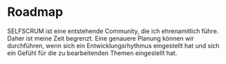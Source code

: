 # Roadmap

SELFSCRUM ist eine entstehende Community, die ich ehrenamitlich führe. Daher ist meine Zeit begrenzt. Eine genauere Planung können wir durchführen, wenn sich ein Entwicklungsrhythmus eingestellt hat und sich ein Gefühl für die zu bearbeitenden Themen eingestellt hat.

